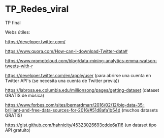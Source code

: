 # TP_Redes_viral
TP final

Webs útiles:

https://developer.twitter.com/

https://www.quora.com/How-can-I-download-Twitter-data#

https://www.promptcloud.com/blog/data-mining-analytics-emma-watson-tweets-with-r

https://developer.twitter.com/en/apply/user (para abrirse una cuenta en Twitter API's (se necesita una cuenta de Twitter previa))

https://labrosa.ee.columbia.edu/millionsong/pages/getting-dataset (dataset GRATIS de mùsica)

https://www.forbes.com/sites/bernardmarr/2016/02/12/big-data-35-brilliant-and-free-data-sources-for-2016/#51d8afa1b54d (muchos datasets GRATIS)

https://gist.github.com/hahnicity/45323026693cdde6a116 (un dataset tipo API gratuito)
